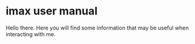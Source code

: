 # imax user manual

Hello there. Here you will find some information that may be useful when interacting with me.

